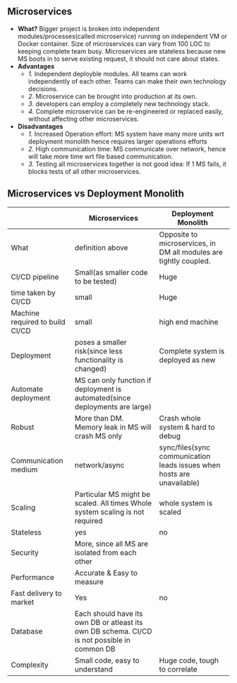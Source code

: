 ## Microservices
- **What?**  Bigger project is broken into independent modules/processes(called microservice) running on independent VM or Docker container. Size of microservices can vary from 100 LOC to keeping complete team busy. Microservices are stateless because new MS boots in to serve existing request, it should not care about states.
- **Advantages** 
  - *1.* Independent deployble modules. All teams can work independently of each other. Teams can make their own technology decisions.
  - *2.* Microservice can be brought into production at its own.
  - *3.* developers can employ a completely new technology stack.
  - *4.* Complete microservice can be re-engineered or replaced easily, without affecting other microservices.
- **Disadvantages**
  - *1.* Increased Operation effort: MS system have many more units wrt deployment monolith hence requires larger operations efforts
  - *2.* High communication time: MS communicate over network, hence will take more time wrt file based communication.
  - *3.* Testing all microservices together is not good idea: If 1 MS fails, it blocks tests of all other microservices.
  
## Microservices vs Deployment Monolith
  
  | | Microservices | Deployment Monolith |
  | --- | --- | --- |
  | What | definition above | Opposite to microservices, in DM all modules are tightly coupled. |
  | CI/CD pipeline | Small(as smaller code to be tested) | Huge |
  | time taken by CI/CD | small | Huge |
  | Machine required to build CI/CD | small | high end machine |
  | Deployment | poses a smaller risk(since less functionality is changed) | Complete system is deployed as new |
  | Automate deployment | MS can only function if deployment is automated(since deployments are large) | |
  | Robust | More than DM. Memory leak in MS will crash MS only | Crash whole system & hard to debug |
  | Communication medium | network/async | sync/files(sync communication leads issues when hosts are unavailable) |
  | Scaling | Particular MS might be scaled. All times Whole system scaling is not required | whole system is scaled |
  | Stateless | yes | no |
  | Security | More, since all MS are isolated from each other | |
  | Performance | Accurate & Easy to measure | |
  | Fast delivery to market | Yes | no |
  | Database | Each should have its own DB or atleast its own DB schema. CI/CD is not possible in common DB| |
  | Complexity | Small code, easy to understand | Huge code, tough to correlate |
  
  
